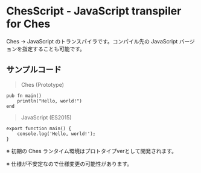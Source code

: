 # ChesScript - JavaScript transpiler for Ches

Ches → JavaScript のトランスパイラです。コンパイル先の JavaScript バージョンを指定することも可能です。

## サンプルコード

> Ches (Prototype)

```
pub fn main()
    println("Hello, world!")
end
```

> JavaScript (ES2015)

```
export function main() {
    console.log('Hello, world!');
}
```

※ 初期の Ches ランタイム環境はプロトタイプverとして開発されます。

※ 仕様が不安定なので仕様変更の可能性があります。
